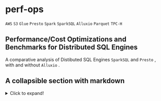 # perf-ops

`AWS` `S3` `Glue` `Presto` `Spark` `SparkSQL` `Alluxio` `Parquet` `TPC-H`

## Performance/Cost Optimizations and Benchmarks for Distributed SQL Engines

A comparative analysis of Distibuted SQL Engines `SparkSQL` and `Presto` , with and without `Alluxio` .

## A collapsible section with markdown

<details>
  <summary>Click to expand!</summary>
  
  ## Heading
  1. A numbered
  2. list
     * With some
     * Sub bullets
</details>
